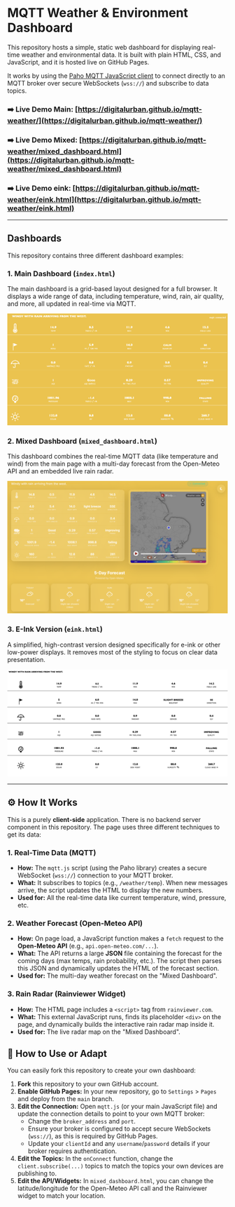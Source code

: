 # MQTT Weather & Environment Dashboard

This repository hosts a simple, static web dashboard for displaying real-time weather and environmental data. It is built with plain HTML, CSS, and JavaScript, and it is hosted live on GitHub Pages.

It works by using the [Paho MQTT JavaScript client](https://github.com/eclipse/paho.mqtt-javascript) to connect directly to an MQTT broker over secure WebSockets (`wss://`) and subscribe to data topics.

### ➡️ **Live Demo Main: [https://digitalurban.github.io/mqtt-weather/](https://digitalurban.github.io/mqtt-weather/)**

### ➡️ **Live Demo Mixed: [https://digitalurban.github.io/mqtt-weather/mixed_dashboard.html](https://digitalurban.github.io/mqtt-weather/mixed_dashboard.html)**

### ➡️ **Live Demo eink: [https://digitalurban.github.io/mqtt-weather/eink.html](https://digitalurban.github.io/mqtt-weather/eink.html)**

---

## Dashboards

This repository contains three different dashboard examples:

### 1. Main Dashboard (`index.html`)

The main dashboard is a grid-based layout designed for a full browser. It displays a wide range of data, including temperature, wind, rain, air quality, and more, all updated in real-time via MQTT.

![Main Dashboard Screenshot](https://github.com/digitalurban/mqtt-weather/blob/main/Screenshot%202025-10-31%20at%2010.06.16.png)

### 2. Mixed Dashboard (`mixed_dashboard.html`)

This dashboard combines the real-time MQTT data (like temperature and wind) from the main page with a multi-day forecast from the Open-Meteo API and an embedded live rain radar.

![Mixed Dashboard Screenshot](https://raw.githubusercontent.com/digitalurban/mqtt-weather/main/Screenshot%202025-10-31%20at%2010.17.39.png)

### 3. E-Ink Version (`eink.html`)

A simplified, high-contrast version designed specifically for e-ink or other low-power displays. It removes most of the styling to focus on clear data presentation.

![E-Ink Dashboard Screenshot](https://github.com/digitalurban/mqtt-weather/blob/main/Screenshot%202025-10-31%20at%2010.07.21.png)

---

## ⚙️ How It Works

This is a purely **client-side** application. There is no backend server component in this repository. The page uses three different techniques to get its data:

### 1. Real-Time Data (MQTT)

* **How:** The `mqtt.js` script (using the Paho library) creates a secure WebSocket (`wss://`) connection to your MQTT broker.
* **What:** It subscribes to topics (e.g., `/weather/temp`). When new messages arrive, the script updates the HTML to display the new numbers.
* **Used for:** All the real-time data like current temperature, wind, pressure, etc.

### 2. Weather Forecast (Open-Meteo API)

* **How:** On page load, a JavaScript function makes a `fetch` request to the **Open-Meteo API** (e.g., `api.open-meteo.com/...`).
* **What:** The API returns a large **JSON** file containing the forecast for the coming days (max temps, rain probability, etc.). The script then parses this JSON and dynamically updates the HTML of the forecast section.
* **Used for:** The multi-day weather forecast on the "Mixed Dashboard".

### 3. Rain Radar (Rainviewer Widget)

* **How:** The HTML page includes a `<script>` tag from `rainviewer.com`.
* **What:** This external JavaScript runs, finds its placeholder `<div>` on the page, and dynamically builds the interactive rain radar map inside it.
* **Used for:** The live radar map on the "Mixed Dashboard".

## 🚀 How to Use or Adapt

You can easily fork this repository to create your own dashboard:

1.  **Fork** this repository to your own GitHub account.
2.  **Enable GitHub Pages:** In your new repository, go to `Settings` > `Pages` and deploy from the `main` branch.
3.  **Edit the Connection:** Open `mqtt.js` (or your main JavaScript file) and update the connection details to point to your own MQTT broker:
    * Change the `broker_address` and `port`.
    * Ensure your broker is configured to accept secure WebSockets (`wss://`), as this is required by GitHub Pages.
    * Update your `clientId` and any `username`/`password` details if your broker requires authentication.
4.  **Edit the Topics:** In the `onConnect` function, change the `client.subscribe(...)` topics to match the topics your own devices are publishing to.
5.  **Edit the API/Widgets:** In `mixed_dashboard.html`, you can change the latitude/longitude for the Open-Meteo API call and the Rainviewer widget to match your location.
